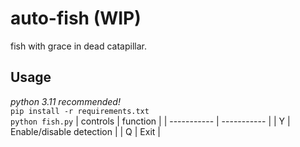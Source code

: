 # auto-fish (WIP)
fish with grace in dead catapillar.
## Usage
*python 3.11 recommended!*  
`pip install -r requirements.txt`  
`python fish.py`
| controls | function |
| ----------- | ----------- |
| Y | Enable/disable detection |
| Q | Exit |